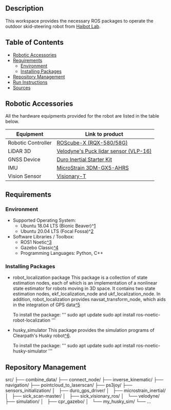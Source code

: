 ## Description

This workspace provides the necessary ROS packages to operate the outdoor skid-steering robot from [Haibot Lab](https://sites.google.com/view/haibot-lab?fbclid=IwY2xjawEkHVpleHRuA2FlbQIxMAABHe2dXi4Qrxt8FIQQPHEhcPUdHKU1V9dTJYjUC7L9EI_iRUKD7Dky8Ida0Q_aem_jmdgauVqJfeysomfGbbbKQ).

## Table of Contents

* [Robotic Accessories](robotic-accessories)
* [Requirements](requirements)
  * [Environment](environment)
  * [Installing Packages](installing-packages)
* [Repository Management](repository-management)
* [Run Instructions](run-instructions)
* [Sources](sources)

## Robotic Accessories

All the hardware equipments provided for the robot are listed in the table below.

| Equipment          | Link to product                                                                                                  |
| -------------------| ---------------------------------------------------------------------------------------------------------------- |
| Robotic Controller | [ROScube-X (RQX-580/58G)](https://www.adlinktech.com/Products/ROS2_Solution/ROS2_Controller/RQX-580_58G?lang=en) |
| LiDAR 3D           | [Velodyne's Puck lidar sensor (VLP-16)](https://ouster.com/products/hardware/vlp-16)                             |
| GNSS Device        | [Duro Inertial Starter Kit](https://store.clearpathrobotics.com/products/duro-inertial-starter-kit)              |
| IMU                | [MicroStrain 3DM-GX5-AHRS](https://www.microstrain.com/inertial-sensors/3dm-gx5-25)                              |
| Vision Sensor      | [Visionary-T](https://www.sick.com/ag/en/catalog/archive/visionary-t/c/g358152)                                  |

## Requirements

### Environment

* Supported Operating System:
  * Ubuntu 18.04 LTS (Bionic Beaver)^[1](https://releases.ubuntu.com/18.04/)
  * Ubuntu 20.04 LTS (Focal Fossa)^[2](https://releases.ubuntu.com/focal/)
* Software Libraries / Toolbox:
  * ROS1 Noetic[^3](https://wiki.ros.org/ROS/Installation)
  * Gazebo Classic[^4](https://classic.gazebosim.org/)
  * Programming Languages: Python, C++

### Installing Packages

* robot_localization package
  This package is a collection of state estimation nodes, each of which is an implementation of a nonlinear state estimator for robots moving in 3D space. It contains two state estimation nodes, ekf_localization_node and ukf_localization_node. In addition, robot_localization provides navsat_transform_node, which aids in the integration of GPS data[^5](https://docs.ros.org/en/indigo/api/robot_localization/html/index.html#)

  To install the package:
'''
sudo apt update
sudo apt install ros-noetic-robot-localization
'''
  
* husky_simulator
  This package provides the simulation programs of Clearpath's Husky robot[^6](http://wiki.ros.org/ClearpathRobotics).

  To install the package:
'''
sudo apt update
sudo apt install ros-noetic-husky-simulator
'''

## Repository Management

src/
   ├── combine_data/
   ├── connect_node/
   ├── inverse_kinematic/
   ├── navigation/
   ├── pointcloud_to_laserscan/
   ├── ps3joy/
   ├── sensors_initialization/
   │   ├── duro_gps_driver/
   │   ├── microstrain_inertial/
   │   ├── sick_scan-master/
   │   ├── sick_visionary_ros/
   │   └── velodyne/
   ├── simulation/
   │   ├── cpr_gazebo/
   │   └── my_husky_sim/
   └── ...

